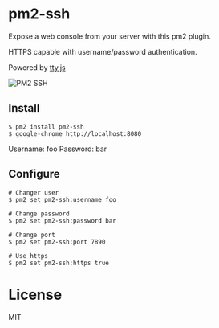 

# pm2-ssh

Expose a web console from your server with this pm2 plugin.

HTTPS capable with username/password authentication.

Powered by [tty.js](https://github.com/chjj/tty.js/)

![PM2 SSH](https://github.com/pm2-hive/pm2-ssh/raw/master/preview.png)

## Install

```
$ pm2 install pm2-ssh
$ google-chrome http://localhost:8080
```

Username: foo
Password: bar

## Configure

```
# Changer user
$ pm2 set pm2-ssh:username foo

# Change password
$ pm2 set pm2-ssh:password bar

# Change port
$ pm2 set pm2-ssh:port 7890

# Use https
$ pm2 set pm2-ssh:https true
```

# License

MIT
